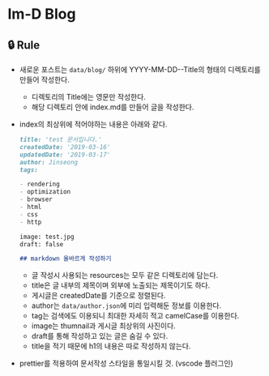 # Im-D Blog

## 🔒 Rule

- 새로운 포스트는 `data/blog/` 하위에 YYYY-MM-DD--Title의 형태의 디렉토리를 만들어 작성한다.
  - 디렉토리의 Title에는 영문만 작성한다.
  - 해당 디렉토리 안에 index.md를 만들어 글을 작성한다.
- index의 최상위에 적어야하는 내용은 아래와 같다.

  ```markdown
  title: 'test 문서입니다.'
  createdDate: '2019-03-16'
  updatedDate: '2019-03-17'
  author: Jinseong
  tags:

  - rendering
  - optimization
  - browser
  - html
  - css
  - http

  image: test.jpg
  draft: false

  ## markdown 올바르게 작성하기
  ```

  - 글 작성시 사용되는 resources는 모두 같은 디렉토리에 담는다.
  - title은 글 내부의 제목이며 외부에 노출되는 제목이기도 하다.
  - 게시글은 createdDate를 기준으로 정렬된다.
  - author는 `data/author.json`에 미리 입력해둔 정보를 이용한다.
  - tag는 검색에도 이용되니 최대한 자세히 적고 camelCase를 이용한다.
  - image는 thumnail과 게시글 최상위의 사진이다.
  - draft를 통해 작성하고 있는 글은 숨길 수 있다.
  - title을 적기 때문에 h1의 내용은 따로 작성하지 않는다.

- prettier를 적용하여 문서작성 스타일을 통일시킬 것. (vscode 플러그인)
